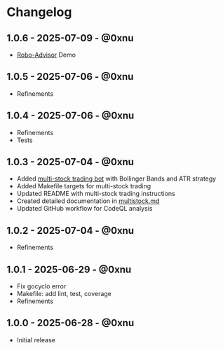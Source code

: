 # Changelog

## 1.0.6 - 2025-07-09 - @0xnu
* [Robo-Advisor](./demo/roboadvisor/roboadvisor.go) Demo

## 1.0.5 - 2025-07-06 - @0xnu
* Refinements

## 1.0.4 - 2025-07-06 - @0xnu
* Refinements
* Tests

## 1.0.3 - 2025-07-04 - @0xnu
* Added [multi-stock trading bot](./cmd/demo/multistock.go) with Bollinger Bands and ATR strategy
* Added Makefile targets for multi-stock trading
* Updated README with multi-stock trading instructions
* Created detailed documentation in [multistock.md](./cmd/demo/multistock.md)
* Updated GitHub workflow for CodeQL analysis

## 1.0.2 - 2025-07-04 - @0xnu
* Refinements

## 1.0.1 - 2025-06-29 - @0xnu
* Fix gocyclo error
* Makefile: add lint, test, coverage
* Refinements

## 1.0.0 - 2025-06-28 - @0xnu
* Initial release
